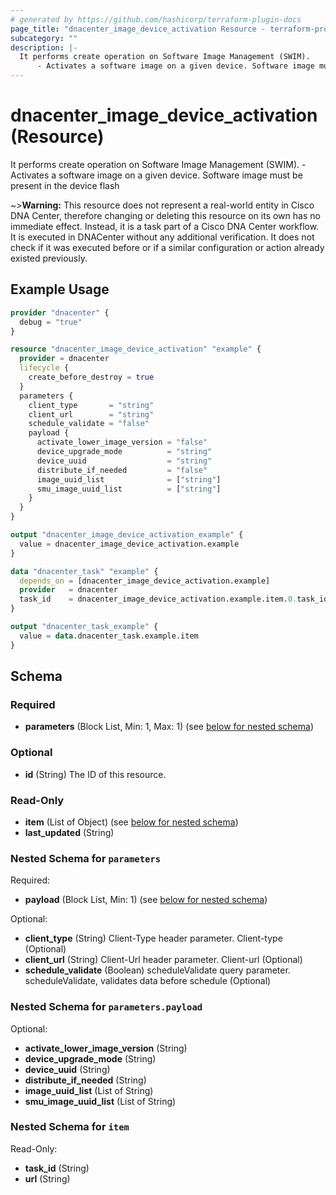 ```yaml
---
# generated by https://github.com/hashicorp/terraform-plugin-docs
page_title: "dnacenter_image_device_activation Resource - terraform-provider-dnacenter"
subcategory: ""
description: |-
  It performs create operation on Software Image Management (SWIM).
      - Activates a software image on a given device. Software image must be present in the device flash
---
```


# dnacenter_image_device_activation (Resource)

It performs create operation on Software Image Management (SWIM).
	- Activates a software image on a given device. Software image must be present in the device flash


~>**Warning:**
This resource does not represent a real-world entity in Cisco DNA Center, therefore changing or deleting this resource on its own has no immediate effect.
Instead, it is a task part of a Cisco DNA Center workflow. It is executed in DNACenter without any additional verification. It does not check if it was executed before or if a similar configuration or action already existed previously.


## Example Usage

```terraform
provider "dnacenter" {
  debug = "true"
}

resource "dnacenter_image_device_activation" "example" {
  provider = dnacenter
  lifecycle {
    create_before_destroy = true
  }
  parameters {
    client_type       = "string"
    client_url        = "string"
    schedule_validate = "false"
    payload {
      activate_lower_image_version = "false"
      device_upgrade_mode          = "string"
      device_uuid                  = "string"
      distribute_if_needed         = "false"
      image_uuid_list              = ["string"]
      smu_image_uuid_list          = ["string"]
    }
  }
}

output "dnacenter_image_device_activation_example" {
  value = dnacenter_image_device_activation.example
}

data "dnacenter_task" "example" {
  depends_on = [dnacenter_image_device_activation.example]
  provider   = dnacenter
  task_id    = dnacenter_image_device_activation.example.item.0.task_id
}

output "dnacenter_task_example" {
  value = data.dnacenter_task.example.item
}
```

<!-- schema generated by tfplugindocs -->
## Schema

### Required

- **parameters** (Block List, Min: 1, Max: 1) (see [below for nested schema](#nestedblock--parameters))

### Optional

- **id** (String) The ID of this resource.

### Read-Only

- **item** (List of Object) (see [below for nested schema](#nestedatt--item))
- **last_updated** (String)

<a id="nestedblock--parameters"></a>
### Nested Schema for `parameters`

Required:

- **payload** (Block List, Min: 1) (see [below for nested schema](#nestedblock--parameters--payload))

Optional:

- **client_type** (String) Client-Type header parameter. Client-type (Optional)
- **client_url** (String) Client-Url header parameter. Client-url (Optional)
- **schedule_validate** (Boolean) scheduleValidate query parameter. scheduleValidate, validates data before schedule (Optional)

<a id="nestedblock--parameters--payload"></a>
### Nested Schema for `parameters.payload`

Optional:

- **activate_lower_image_version** (String)
- **device_upgrade_mode** (String)
- **device_uuid** (String)
- **distribute_if_needed** (String)
- **image_uuid_list** (List of String)
- **smu_image_uuid_list** (List of String)



<a id="nestedatt--item"></a>
### Nested Schema for `item`

Read-Only:

- **task_id** (String)
- **url** (String)


